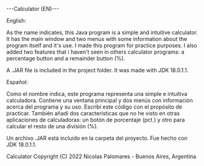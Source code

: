 ---Calculator (EN)---

English:

As the name indicates, this Java program is a simple and intuitive calculator. It has the main window and two menus with some information about the program itself and it's use. I made this program for practice purposes. I also added two features that i haven't seen in others calculator programs: a percentage button and a remainder button (%).

A .JAR file is included in the project folder. It was made with JDK 18.0.1.1.


Español:

Como el nombre indica, este programa representa una simple e intuitiva calculadora. Contiene una ventana principal y dos menús con información acerca del programa y su uso. Escribí este código con el propósito de practicar. También añadí dos características que no he visto en otras aplicaciones de calculadoras: un botón de porcentaje (pct.) y otro para calcular el resto de una división (%).

Un archivo .JAR está incluido en la carpeta del proyecto. Fue hecho con JDK 18.0.1.1.


Calculator  Copyright (C) 2022  Nicolas Palomares - Buenos Aires, Argentina
